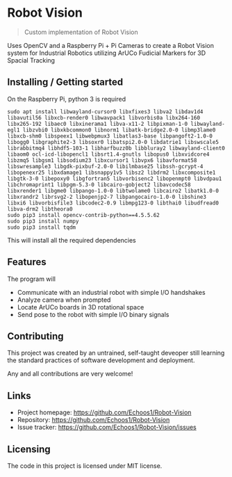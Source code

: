# Robot Vision
> Custom implementation of Robot Vision

Uses OpenCV and a Raspberry Pi + Pi Cameras to create a Robot Vision system for Industrial Robotics utilizing ArUCo Fudicial Markers for 3D Spacial Tracking

## Installing / Getting started

On the Raspberry Pi, python 3 is required

```shell
sudo apt install libwayland-cursor0 libxfixes3 libva2 libdav1d4 libavutil56 libxcb-render0 libwavpack1 libvorbis0a libx264-160 libx265-192 libaec0 libxinerama1 libva-x11-2 libpixman-1-0 libwayland-egl1 libzvbi0 libxkbcommon0 libnorm1 libatk-bridge2.0-0 libmp3lame0 libxcb-shm0 libspeex1 libwebpmux3 libatlas3-base libpangoft2-1.0-0 libogg0 libgraphite2-3 libsoxr0 libatspi2.0-0 libdatrie1 libswscale5 librabbitmq4 libhdf5-103-1 libharfbuzz0b libbluray2 libwayland-client0 libaom0 ocl-icd-libopencl1 libsrt1.4-gnutls libopus0 libxvidcore4 libzmq5 libgsm1 libsodium23 libxcursor1 libvpx6 libavformat58 libswresample3 libgdk-pixbuf-2.0-0 libilmbase25 libssh-gcrypt-4 libopenexr25 libxdamage1 libsnappy1v5 libsz2 libdrm2 libxcomposite1 libgtk-3-0 libepoxy0 libgfortran5 libvorbisenc2 libopenmpt0 libvdpau1 libchromaprint1 libpgm-5.3-0 libcairo-gobject2 libavcodec58 libxrender1 libgme0 libpango-1.0-0 libtwolame0 libcairo2 libatk1.0-0 libxrandr2 librsvg2-2 libopenjp2-7 libpangocairo-1.0-0 libshine3 libxi6 libvorbisfile3 libcodec2-0.9 libmpg123-0 libthai0 libudfread0 libva-drm2 libtheora0
sudo pip3 install opencv-contrib-python==4.5.5.62
sudo pip3 install numpy
sudo pip3 install tqdm
```

This will install all the required dependencies

## Features

The program will
* Communicate with an industrial robot with simple I/O handshakes
* Analyze camera when prompted
* Locate ArUCo boards in 3D rotational space
* Send pose to the robot with simple I/O binary signals

## Contributing

This project was created by an untrained, self-taught deveoper still learning the
standard practices of software development and deployment.

Any and all contributions are very welcome!

## Links

- Project homepage: https://github.com/Echoos1/Robot-Vision
- Repository: https://github.com/Echoos1/Robot-Vision
- Issue tracker: https://github.com/Echoos1/Robot-Vision/issues

## Licensing

The code in this project is licensed under MIT license.